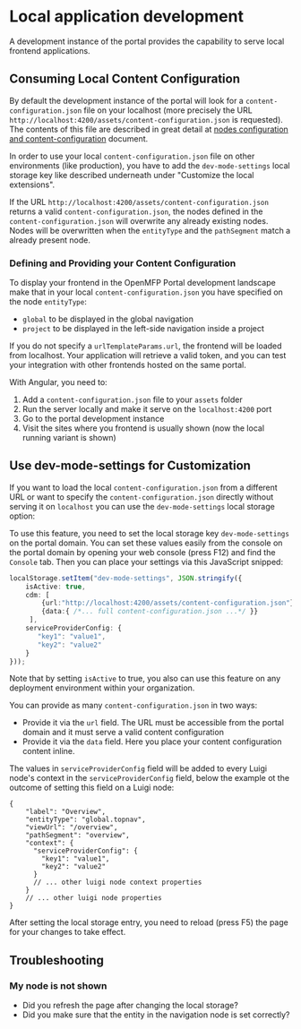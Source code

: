 # Local application development

A development instance of the portal provides the capability to serve local frontend applications.


## Consuming Local Content Configuration

By default the development instance of the portal will look for a `content-configuration.json` file on your localhost (more precisely the URL `http://localhost:4200/assets/content-configuration.json` is requested).
The contents of this file are described in great detail at [nodes configuration and content-configuration](readme-nodes-configuration.md) document.
 
In order to use your local `content-configuration.json` file on other environments (like production), you have to add the `dev-mode-settings` 
local storage key like described underneath under "Customize the local extensions".

If the URL `http://localhost:4200/assets/content-configuration.json` returns a valid `content-configuration.json`, the nodes defined in the `content-configuration.json` will overwrite any already existing nodes.
Nodes will be overwritten when the `entityType` and the `pathSegment` match a already present node.

### Defining and Providing your Content Configuration

To display your frontend in the OpenMFP Portal development landscape make that in your local `content-configuration.json` you have specified on the node `entityType`:

- `global` to be displayed in the global navigation
- `project` to be displayed in the left-side navigation inside a project

If you do not specify a `urlTemplateParams.url`, the frontend will be loaded from localhost.
Your application will retrieve a valid token, and you can test your integration with other frontends hosted on the same portal.

With Angular, you need to:

1. Add a `content-configuration.json` file to your `assets` folder
2. Run the server locally and make it serve on the `localhost:4200` port
3. Go to the portal development instance
4. Visit the sites where you frontend is usually shown (now the local running variant is shown)

## Use dev-mode-settings for Customization

If you want to load the local `content-configuration.json` from a different URL or want to specify the `content-configuration.json` directly without serving it on `localhost` you can use the `dev-mode-settings` local storage option:

To use this feature, you need to set the local storage key `dev-mode-settings` on the portal domain.
You can set these values easily from the console on the portal domain by opening your web console (press F12) and find the `Console` tab.
Then you can place your settings via this JavaScript snipped:

```ts
localStorage.setItem("dev-mode-settings", JSON.stringify({
    isActive: true,
    cdm: [
        {url:"http://localhost:4200/assets/content-configuration.json"},
        {data:{ /*... full content-configuration.json ...*/ }}
     ],
    serviceProviderConfig: {
       "key1": "value1",
       "key2": "value2"
    }
}));
```

Note that by setting `isActive` to true, you also can use this feature on any deployment environment within your organization.

You can provide as many `content-configuration.json` in two ways:
* Provide it via the `url` field. The URL must be accessible from the portal domain and it must serve a valid content configuration
* Provide it via the `data` field. Here you place your content configuration content inline.


The values in `serviceProviderConfig` field will be added to every Luigi node's context in the `serviceProviderConfig` field, 
below the example ot the outcome of setting this field on a Luigi node:

```
{
    "label": "Overview",
    "entityType": "global.topnav",
    "viewUrl": "/overview",
    "pathSegment": "overview",
    "context": {
      "serviceProviderConfig": {
        "key1": "value1",
        "key2": "value2"
      }
      // ... other luigi node context properties
    } 
    // ... other luigi node properties
}

```


After setting the local storage entry, you need to reload (press F5) the page for your changes to take effect.

## Troubleshooting

### My node is not shown

* Did you refresh the page after changing the local storage?
* Did you make sure that the entity in the navigation node is set correctly? 
